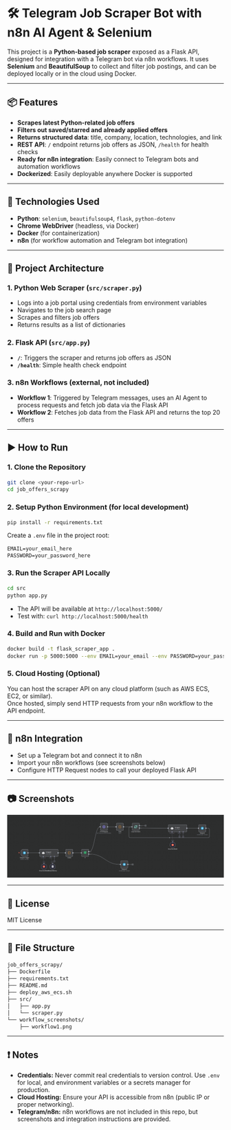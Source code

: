 # 🛠️ Telegram Job Scraper Bot with n8n AI Agent & Selenium

This project is a **Python-based job scraper** exposed as a Flask API, designed for integration with a Telegram bot via n8n workflows. It uses **Selenium** and **BeautifulSoup** to collect and filter job postings, and can be deployed locally or in the cloud using Docker.

---

## 📦 Features

- **Scrapes latest Python-related job offers**
- **Filters out saved/starred and already applied offers**
- **Returns structured data**: title, company, location, technologies, and link
- **REST API**: `/` endpoint returns job offers as JSON, `/health` for health checks
- **Ready for n8n integration**: Easily connect to Telegram bots and automation workflows
- **Dockerized**: Easily deployable anywhere Docker is supported

---

## 🔧 Technologies Used

- **Python**: `selenium`, `beautifulsoup4`, `flask`, `python-dotenv`
- **Chrome WebDriver** (headless, via Docker)
- **Docker** (for containerization)
- **n8n** (for workflow automation and Telegram bot integration)

---

## 🧠 Project Architecture

### 1. Python Web Scraper (`src/scraper.py`)

- Logs into a job portal using credentials from environment variables
- Navigates to the job search page
- Scrapes and filters job offers
- Returns results as a list of dictionaries

### 2. Flask API (`src/app.py`)

- **`/`**: Triggers the scraper and returns job offers as JSON
- **`/health`**: Simple health check endpoint

### 3. n8n Workflows (external, not included)

- **Workflow 1**: Triggered by Telegram messages, uses an AI Agent to process requests and fetch job data via the Flask API
- **Workflow 2**: Fetches job data from the Flask API and returns the top 20 offers

---

## ▶️ How to Run

### 1. Clone the Repository

```bash
git clone <your-repo-url>
cd job_offers_scrapy
```

### 2. Setup Python Environment (for local development)

```bash
pip install -r requirements.txt
```

Create a `.env` file in the project root:

```
EMAIL=your_email_here
PASSWORD=your_password_here
```

### 3. Run the Scraper API Locally

```bash
cd src
python app.py
```

- The API will be available at `http://localhost:5000/`
- Test with: `curl http://localhost:5000/health`

### 4. Build and Run with Docker

```bash
docker build -t flask_scraper_app .
docker run -p 5000:5000 --env EMAIL=your_email --env PASSWORD=your_password flask_scraper_app
```

### 5. Cloud Hosting (Optional)

You can host the scraper API on any cloud platform (such as AWS ECS, EC2, or similar).  
Once hosted, simply send HTTP requests from your n8n workflow to the API endpoint.

---

## 🧩 n8n Integration

- Set up a Telegram bot and connect it to n8n
- Import your n8n workflows (see screenshots below)
- Configure HTTP Request nodes to call your deployed Flask API

---

## 📷 Screenshots

![Workflow 1](/workflow_screenshots/workflow_1.png)

---

## 📄 License

MIT License

---

## 📝 File Structure

```
job_offers_scrapy/
├── Dockerfile
├── requirements.txt
├── README.md
├── deploy_aws_ecs.sh
├── src/
│   ├── app.py
│   └── scraper.py
└── workflow_screenshots/
    ├── workflow1.png
```

---

## ❗ Notes

- **Credentials:** Never commit real credentials to version control. Use `.env` for local, and environment variables or a secrets manager for production.
- **Cloud Hosting:** Ensure your API is accessible from n8n (public IP or proper networking).
- **Telegram/n8n:** n8n workflows are not included in this repo, but screenshots and integration instructions are provided.
